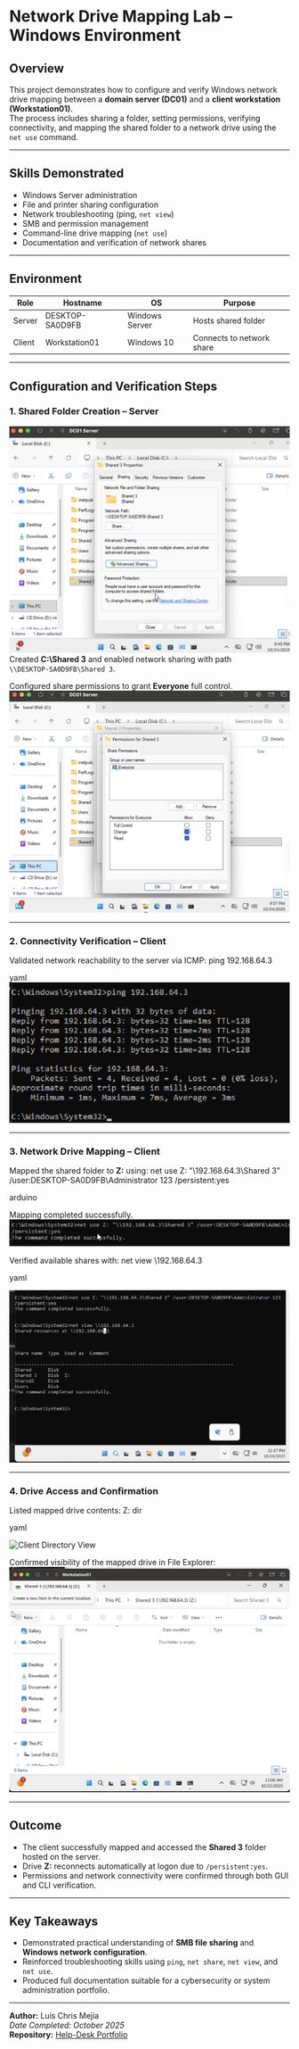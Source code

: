# Network Drive Mapping Lab – Windows Environment

## Overview
This project demonstrates how to configure and verify Windows network drive mapping between a **domain server (DC01)** and a **client workstation (Workstation01)**.  
The process includes sharing a folder, setting permissions, verifying connectivity, and mapping the shared folder to a network drive using the `net use` command.

---

## Skills Demonstrated
- Windows Server administration
- File and printer sharing configuration
- Network troubleshooting (ping, `net view`)
- SMB and permission management
- Command-line drive mapping (`net use`)
- Documentation and verification of network shares

---

## Environment
| Role | Hostname | OS | Purpose |
|------|-----------|----|----------|
| Server | DESKTOP-SA0D9FB | Windows Server | Hosts shared folder |
| Client | Workstation01 | Windows 10 | Connects to network share |

---

## Configuration and Verification Steps

### 1. Shared Folder Creation – Server
![Server Share Folder](./screenshots/L3-07_Server_ShareFolder.png)  
Created **C:\Shared 3** and enabled network sharing with path  
`\\DESKTOP-SA0D9FB\Shared 3`.

Configured share permissions to grant **Everyone** full control.  
![Server Permissions](./screenshots/L3-07_Server_Permissions.png)

---

### 2. Connectivity Verification – Client
Validated network reachability to the server via ICMP:
ping 192.168.64.3

yaml
![Client Ping Test](./screenshots/L3-07_Client_Troubleshooting1.png)

---

### 3. Network Drive Mapping – Client
Mapped the shared folder to **Z:** using:
net use Z: "\192.168.64.3\Shared 3" /user:DESKTOP-SA0D9FB\Administrator 123 /persistent:yes

arduino

Mapping completed successfully.  
![Client Net Use Command](./screenshots/L3-07_Client_Command.png)

Verified available shares with:
net view \192.168.64.3

yaml

![Client Net View](./screenshots/L3-04_Client_NetView.png)

---

### 4. Drive Access and Confirmation
Listed mapped drive contents:
Z:
dir

yaml

![Client Directory View](./screenshots/L3-07_Client_Dir.png)

Confirmed visibility of the mapped drive in File Explorer:  
![Client This PC Z Drive](./screenshots/L3-07_Client_ThisPC_ZDrive.png)

---

## Outcome
- The client successfully mapped and accessed the **Shared 3** folder hosted on the server.  
- Drive **Z:** reconnects automatically at logon due to `/persistent:yes`.  
- Permissions and network connectivity were confirmed through both GUI and CLI verification.

---

## Key Takeaways
- Demonstrated practical understanding of **SMB file sharing** and **Windows network configuration**.  
- Reinforced troubleshooting skills using `ping`, `net share`, `net view`, and `net use`.  
- Produced full documentation suitable for a cybersecurity or system administration portfolio.

---

**Author:** Luis Chris Mejia  
*Date Completed: October 2025*  
**Repository:** [Help-Desk Portfolio](https://github.com/ChrisCyberTech/help-desk-portfolio)